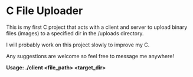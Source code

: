 # C File Uploader
This is my first C project that acts with a client and server to upload binary files (images) to a specified dir in the /uploads directory.  

I will probably work on this project slowly to improve my C.  

Any suggestions are welcome so feel free to message me anywhere!  

**Usage: ./client <file_path> <target_dir>**   
